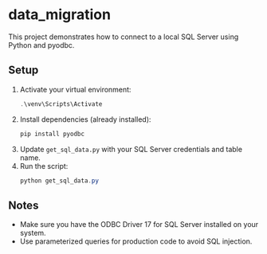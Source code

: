 # data_migration

This project demonstrates how to connect to a local SQL Server using Python and pyodbc.

## Setup
1. Activate your virtual environment:
   ```powershell
   .\venv\Scripts\Activate
   ```
2. Install dependencies (already installed):
   ```powershell
   pip install pyodbc
   ```
3. Update `get_sql_data.py` with your SQL Server credentials and table name.
4. Run the script:
   ```powershell
   python get_sql_data.py
   ```

## Notes
- Make sure you have the ODBC Driver 17 for SQL Server installed on your system.
- Use parameterized queries for production code to avoid SQL injection.
